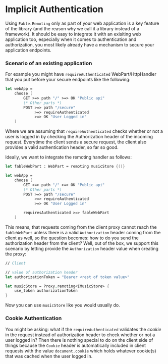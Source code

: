 # Implicit Authentication 

Using `Fable.Remoting` only as part of your web application is a key feature of the library (and the reason why we call it a library instead of a framework). It should be easy to integrate it with an exisiting web application too, especially when it comes to authentication and authorization, you most likely already have a mechanism to secure your application endpoints. 

### Scenario of an existing application
For example you might have `requireAuthenticated` WebPart/HttpHandler that you put before your secure endpoints like the following:

```fs
let webApp = 
    choose [ 
        GET >=> path "/" >=> OK "Public api"
        (* Other parts *)
        POST >=> path "/secure"
             >=> requireAuthenticated
             >=> OK "User Logged in"  
    ]
```
Where we are assuming that `requireAuthenticated` checks whether or not a user is logged in by checking the Authorization header of the incoming request. Everytime the client sends a secure request, the client also provides a valid authentication header, so far so good. 

Ideally, we want to integrate the remoting handler as follows:
```fs
let fableWebPart : WebPart = remoting musicStore {()}

let webApp = 
    choose [ 
        GET >=> path "/" >=> OK "Public api"
        (* Other parts *)
        POST >=> path "/secure"
             >=> requireAuthenticated
             >=> OK "User Logged in"  

        requiresAuthenticated >=> fableWebPart
    ]
```
This means, that requests coming from the client proxy cannot reach the `fableWebPart` unless there is a valid `Authorization` header coming from the client as well, so the question becomes: how to do you send the authorization header from the client? Well, out of the box, we support this scenario by letting provide the `Authorization` header value when creating the proxy: 
```fs
// Client 

// value of authorization header
let authorizationToken = "Bearer <rest of token value>"

let musicStore = Proxy.remoting<IMusicStore> {
    use_token authorizationToken
}
```
Now you can use `musicStore` like you would usually do. 

### Cookie Authentication 
You might be asking: what if the `requireAuthenticated` validates the *cookie* in the request instead of authorization header to check whether or not a user logged in? Then there is nothing special to do on the client side of things because the `Cookie` header is automatically included in client requests with the value `document.cookie` which holds whatever cookie(s) that was cached when the user logged in. 
